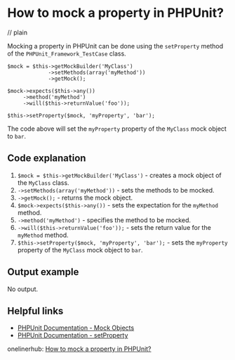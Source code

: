 # How to mock a property in PHPUnit?
// plain

Mocking a property in PHPUnit can be done using the `setProperty` method of the `PHPUnit_Framework_TestCase` class.

```
$mock = $this->getMockBuilder('MyClass')
             ->setMethods(array('myMethod'))
             ->getMock();

$mock->expects($this->any())
     ->method('myMethod')
     ->will($this->returnValue('foo'));

$this->setProperty($mock, 'myProperty', 'bar');
```

The code above will set the `myProperty` property of the `MyClass` mock object to `bar`.

## Code explanation


1. `$mock = $this->getMockBuilder('MyClass')` - creates a mock object of the `MyClass` class.
2. `->setMethods(array('myMethod'))` - sets the methods to be mocked.
3. `->getMock();` - returns the mock object.
4. `$mock->expects($this->any())` - sets the expectation for the `myMethod` method.
5. `->method('myMethod')` - specifies the method to be mocked.
6. `->will($this->returnValue('foo'));` - sets the return value for the `myMethod` method.
7. `$this->setProperty($mock, 'myProperty', 'bar');` - sets the `myProperty` property of the `MyClass` mock object to `bar`.

## Output example


No output.

## Helpful links

- [PHPUnit Documentation - Mock Objects](https://phpunit.readthedocs.io/en/9.2/test-doubles.html#mock-objects)
- [PHPUnit Documentation - setProperty](https://phpunit.readthedocs.io/en/9.2/api/PHPUnit_Framework_TestCase.html#method_setProperty)

onelinerhub: [How to mock a property in PHPUnit?](https://onelinerhub.com/phpunit/how-to-mock-a-property-in-phpunit)
